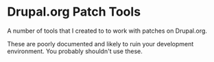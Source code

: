 # Drupal.org Patch Tools
A number of tools that I created to to work with patches on Drupal.org.

These are poorly documented and likely to ruin your development environment. You probably shouldn't use these.

